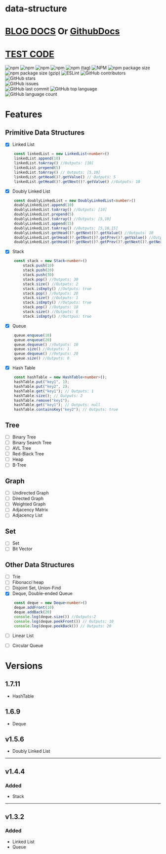 # data-structure

# [BLOG DOCS](https://juny.blog/repository-markdown-viewer/data-structure/docs/index/README.md) Or [GithubDocs](https://github.com/jun-young1993/data-structure/tree/main/docs)
# [TEST CODE](https://github.com/jun-young1993/data-structure/tree/main/__test__)

![npm](https://img.shields.io/npm/dm/node-data-structure)
![npm](https://img.shields.io/npm/dt/node-data-structure)
![npm](https://img.shields.io/npm/dw/node-data-structure)
![npm](https://img.shields.io/npm/v/node-data-structure)
![npm (tag)](https://img.shields.io/npm/v/node-data-structure/latest)
![NPM](https://img.shields.io/npm/l/node-data-structure)
![npm package size](https://img.shields.io/bundlephobia/min/node-data-structure)
![npm package size (gzip)](https://img.shields.io/bundlephobia/minzip/node-data-structure)
![ESLint](https://img.shields.io/badge/code%20style-eslint-brightgreen)
![GitHub contributors](https://img.shields.io/github/contributors/jun-young1993/data-structure)  
![GitHub stars](https://img.shields.io/github/stars/jun-young1993/data-structure)  
![GitHub issues](https://img.shields.io/github/issues/jun-young1993/data-structure)  
![GitHub last commit](https://img.shields.io/github/last-commit/jun-young1993/data-structure)
![GitHub top language](https://img.shields.io/github/languages/top/jun-young1993/data-structure)  
![GitHub language count](https://img.shields.io/github/languages/count/jun-young1993/data-structure)


# Features
## Primitive Data Structures
- [x] Linked List
```typescript
	const linkedList = new LinkedList<number>()
	linkedList.append(10)
	linkedList.toArray() //Outputs: [10]
	linkedList.prepend(5)
	linkedList.toArray() // Outputs: [5,10]
	linkedList.getHead()?.getValue() // Outputs: 5
	linkedList.getHead()?.getNext()?.getValue() //Outputs: 10
```
- [x] Doubly Linked List
```typescript
	const doublyLinkedList = new DoublyLinkedList<number>()
	doublyLinkedList.append(10)
	doublyLinkedList.toArray() //Outputs: [10]
	doublyLinkedList.prepend(5)
	doublyLinkedList.toArray() //Outputs: [5,10]
	doublyLinkedList.append(15)
	doublyLinkedList.toArray() //Outputs: [5,10,15]
	doublyLinkedList.getHead()?.getNext()?.getValue() //Outputs: 10
	doublyLinkedList.getHead()?.getNext()?.getPrev()?.getValue() //Outputs: 5
	doublyLinkedList.getHead()?.getNext()?.getPrev()?.getNext()?.getNext()?.getValue() //OutPuts: 15
```
- [x] Stack
```typescript
	const stack = new Stack<number>()
        stack.push(10)
        stack.push(20)
        stack.push(30)
        stack.pop() //Outputs: 30
        stack.size() //Outputs: 2
        stack.isEmpty() //Outputs: true
        stack.pop() //Outputs: 20
        stack.size() //Outputs: 1
        stack.isEmpty() //Outputs: true
        stack.pop() //Outputs: 10
        stack.size() //Outputs: 0
        stack.isEmpty() //Outtpus: true
```
- [x] Queue
```typescript
	queue.enqueue(10)
	queue.enqueue(20)
	queue.dequeue() //Outputs: 10
	queue.size() //Outputs: 1
	queue.dequeue() //Outputs: 20
	queue.size() //Outputs: 0
```
- [x] Hash Table
```typescript
    const hashTable = new HashTable<number>();
    hashTable.put("key1", 1);
    hashTable.put("key2", 2);
    hashTable.get("key1"); // Outputs: 1
    hashTable.size(); // Outputs: 2
    hashTable.remove("key1");
    hashTable.get("key1"); // Outputs: null
    hashTable.containsKey("key2"); // Outputs: true
```
## Tree
- [ ] Binary Tree
- [ ] Binary Search Tree
- [ ] AVL Tree
- [ ] Red-Black Tree
- [ ] Heap
- [ ] B-Tree
## Graph
- [ ] Undirected Graph
- [ ] Directed Graph
- [ ] Weighted Graph
- [ ] Adjacency Matrix
- [ ] Adjacency List
## Set
- [ ] Set
- [ ] Bit Vector
## Other Data Structures
- [ ] Trie
- [ ] Fibonacci heap
- [ ] Disjoint Set, Union-Find
- [x] Deque, Double-ended Queue
```typescript
    const deque = new Deque<number>()
    deque.addFront(10)
    deque.addBack(20)
    console.log(deque.size()) //Outputs:2
    console.log(deque.peekFront()) // Outputs: 10
    console.log(deque.peekBack()) // Outputs: 20
```
- [ ] Linear List
- [ ] Circular Queue



# Versions
## 1.7.11
- HashTable
## 1.6.9
- Deque
## v1.5.6
- Doubly Linked List
---
## v1.4.4
### Added
- Stack
---
## v1.3.2
### Added
- Linked List
- Queue